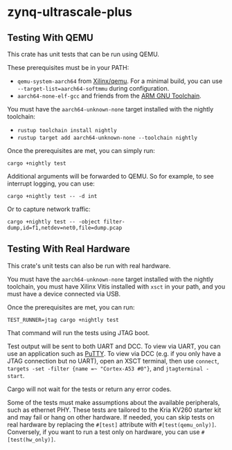 # zynq-ultrascale-plus

## Testing With QEMU

This crate has unit tests that can be run using QEMU.

These prerequisites must be in your PATH:

- `qemu-system-aarch64` from [Xilinx/qemu](https://github.com/Xilinx/qemu). For a minimal build, you can use `--target-list=aarch64-softmmu` during configuration.
- `aarch64-none-elf-gcc` and friends from the [ARM GNU Toolchain](https://developer.arm.com/downloads/-/arm-gnu-toolchain-downloads).

You must have the `aarch64-unknown-none` target installed with the nightly toolchain:

- `rustup toolchain install nightly`
- `rustup target add aarch64-unknown-none --toolchain nightly`

Once the prerequisites are met, you can simply run:

```
cargo +nightly test
```

Additional arguments will be forwarded to QEMU. So for example, to see interrupt logging, you can use:

```
cargo +nightly test -- -d int
```

Or to capture network traffic:

```
cargo +nightly test -- -object filter-dump,id=f1,netdev=net0,file=dump.pcap
```

## Testing With Real Hardware

This crate's unit tests can also be run with real hardware.

You must have the `aarch64-unknown-none` target installed with the nightly toolchain, you must have Xilinx Vitis installed with `xsct` in your path, and you must have a device connected via USB.

Once the prerequisites are met, you can run:

```
TEST_RUNNER=jtag cargo +nightly test
```

That command will run the tests using JTAG boot.

Test output will be sent to both UART and DCC. To view via UART, you can use an application such as [PuTTY](https://www.putty.org/). To view via DCC (e.g. if you only have a JTAG connection but no UART), open an XSCT terminal, then use `connect`, `targets -set -filter {name =~ "Cortex-A53 #0"}`, and `jtagterminal -start`.

Cargo will not wait for the tests or return any error codes.

Some of the tests must make assumptions about the available peripherals, such as ethernet PHY. These tests are tailored to the Kria KV260 starter kit and may fail or hang on other hardware. If needed, you can skip tests on real hardware by replacing the `#[test]` attribute with `#[test(qemu_only)]`. Conversely, if you want to run a test only on hardware, you can use `#[test(hw_only)]`.
